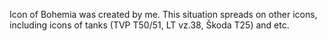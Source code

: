 Icon of Bohemia was created by me.
This situation spreads on other icons, including icons of tanks (TVP T50/51, LT vz.38, Škoda T25) and etc.
